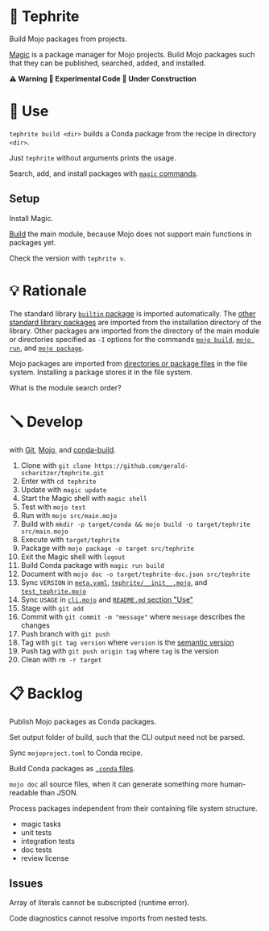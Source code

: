 # 🌋 Tephrite

Build Mojo packages from projects.

[Magic](https://docs.modular.com/magic/) is a package manager for Mojo projects.
Build Mojo packages such that they can be published, searched, added, and installed.

**⚠️ Warning 🧪 Experimental Code 🚧 Under Construction**

# 🔌 Use

`tephrite build <dir>` builds a Conda package from the recipe in directory `<dir>`.

Just `tephrite` without arguments prints the usage.

Search, add, and install packages with [`magic` commands](https://docs.modular.com/magic/commands).

## Setup

Install Magic.

[Build](#-develop) the main module, because Mojo does not support main functions in packages yet.

Check the version with `tephrite v`.

# 💡 Rationale

The standard library [`builtin` package](https://docs.modular.com/mojo/stdlib/builtin/) is imported automatically.
The [other standard library packages](https://docs.modular.com/mojo/stdlib/algorithm/functional/)
are imported from the installation directory of the library.
Other packages are imported from the directory of the main module
or directories specified as `-I` options for the commands
[`mojo build`](https://docs.modular.com/mojo/cli/build#-i-path),
[`mojo run`](https://docs.modular.com/mojo/cli/run#-i-path), and
[`mojo package`](https://docs.modular.com/mojo/cli/package#-i-path).

Mojo packages are imported from [directories or package files](https://docs.modular.com/mojo/manual/packages) in the file system.
Installing a package stores it in the file system.

What is the module search order?

# 🪛 Develop

with [Git](https://git-scm.com/book),
[Mojo](https://docs.modular.com/mojo/manual/), and
[conda-build](https://docs.conda.io/projects/conda-build/en/stable/).

1. Clone with `git clone https://github.com/gerald-scharitzer/tephrite.git`
2. Enter with `cd tephrite`
3. Update with `magic update`
4. Start the Magic shell with `magic shell`
5. Test with `mojo test`
6. Run with `mojo src/main.mojo`
7. Build with `mkdir -p target/conda && mojo build -o target/tephrite src/main.mojo`
8. Execute with `target/tephrite`
9. Package with `mojo package -o target src/tephrite`
10. Exit the Magic shell with `logout`
11. Build Conda package with `magic run build`
12. Document with `mojo doc -o target/tephrite-doc.json src/tephrite`
13. Sync `VERSION` in [`meta.yaml`](meta.yaml), [`tephrite/__init__.mojo`](src/tephrite/__init__.mojo), and [`test_tephrite.mojo`](src/test_tephrite.mojo)
14. Sync `USAGE` in [`cli.mojo`](src/cli.mojo) and [`README.md` section "Use"](#-use)
15. Stage with `git add`
16. Commit with `git commit -m "message"` where `message` describes the changes
17. Push branch with `git push`
18. Tag with `git tag version` where `version` is the [semantic version](https://semver.org/)
19. Push tag with `git push origin tag` where `tag` is the version
20. Clean with `rm -r target`

# 📋 Backlog

Publish Mojo packages as Conda packages.

Set output folder of build, such that the CLI output need not be parsed.

Sync `mojoproject.toml` to Conda recipe.

Build Conda packages as [`.conda` files](https://docs.conda.io/projects/conda-build/en/stable/resources/package-spec.html).

`mojo doc` all source files, when it can generate something more human-readable than JSON.

Process packages independent from their containing file system structure.

- magic tasks
- unit tests
- integration tests
- doc tests
- review license

## Issues

Array of literals cannot be subscripted (runtime error).

Code diagnostics cannot resolve imports from nested tests.
